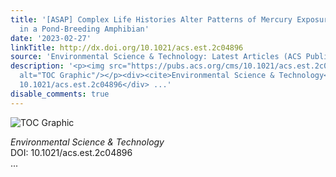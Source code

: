 ```yaml
---
title: '[ASAP] Complex Life Histories Alter Patterns of Mercury Exposure and Accumulation
  in a Pond-Breeding Amphibian'
date: '2023-02-27'
linkTitle: http://dx.doi.org/10.1021/acs.est.2c04896
source: 'Environmental Science & Technology: Latest Articles (ACS Publications)'
description: '<p><img src="https://pubs.acs.org/cms/10.1021/acs.est.2c04896/asset/images/medium/es2c04896_0004.gif"
  alt="TOC Graphic"/></p><div><cite>Environmental Science & Technology</cite></div><div>DOI:
  10.1021/acs.est.2c04896</div> ...'
disable_comments: true
---
```

<p><img src="https://pubs.acs.org/cms/10.1021/acs.est.2c04896/asset/images/medium/es2c04896_0004.gif" alt="TOC Graphic"/></p><div><cite>Environmental Science & Technology</cite></div><div>DOI: 10.1021/acs.est.2c04896</div> ...